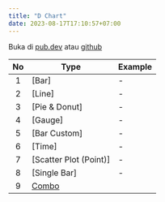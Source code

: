 ```yaml
---
title: "D Chart"
date: 2023-08-17T17:10:57+07:00
---
```


Buka di [pub.dev](https://pub.dev/packages/d_chart) atau [github](https://github.com/indratrisnar/d_chart)

| No  | Type                    | Example |
| :-: | ----------------------- | ------- |
|  1  | [Bar]                   | -       |
|  2  | [Line]                  | -       |
|  3  | [Pie & Donut]           | -       |
|  4  | [Gauge]                 | -       |
|  5  | [Bar Custom]            | -       |
|  6  | [Time]                  | -       |
|  7  | [Scatter Plot (Point)]  | -       |
|  8  | [Single Bar]            | -       |
|  9  | [Combo](d_chart_combo/) |
